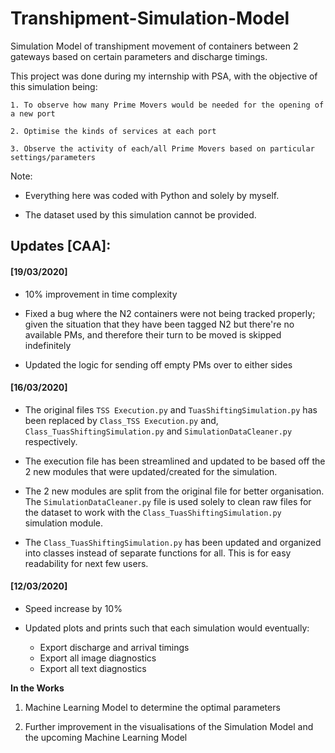 # Transhipment-Simulation-Model
Simulation Model of transhipment movement of containers between 2 gateways based on certain parameters and discharge timings. 

This project was done during my internship with PSA, with the objective of this simulation being:
    
    1. To observe how many Prime Movers would be needed for the opening of a new port
    
    2. Optimise the kinds of services at each port
    
    3. Observe the activity of each/all Prime Movers based on particular settings/parameters
    
Note:

- Everything here was coded with Python and solely by myself. 

- The dataset used by this simulation cannot be provided.

## Updates [CAA]:

#### [19/03/2020]
- 10% improvement in time complexity

- Fixed a bug where the N2 containers were not being tracked properly; given the situation that they have been tagged N2 but there're no available PMs, and therefore their turn to be moved is skipped indefinitely

- Updated the logic for sending off empty PMs over to either sides

#### [16/03/2020]
- The original files `TSS Execution.py` and `TuasShiftingSimulation.py` has been replaced by `Class_TSS Execution.py` and, `Class_TuasShiftingSimulation.py` and `SimulationDataCleaner.py` respectively. 

- The execution file has been streamlined and updated to be based off the 2 new modules that were updated/created for the simulation.

- The 2 new modules are split from the original file for better organisation. The `SimulationDataCleaner.py` file is used solely to clean raw files for the dataset to work with the `Class_TuasShiftingSimulation.py` simulation module.

- The `Class_TuasShiftingSimulation.py` has been updated and organized into classes instead of separate functions for all. This is for easy readability for next few users. 

#### [12/03/2020]
- Speed increase by 10%

- Updated plots and prints such that each simulation would eventually:
    - Export discharge and arrival timings
    - Export all image diagnostics
    - Export all text diagnostics

**In the Works**

1. Machine Learning Model to determine the optimal parameters
    
2. Further improvement in the visualisations of the Simulation Model and the upcoming Machine Learning Model
